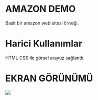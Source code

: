 <h1> AMAZON DEMO </h1>

Basit bir amazon web sitesi örneği.


<h1> Harici Kullanımlar </h1>

HTML CSS ile görsel arayüz sağlandı.

<h1> EKRAN GÖRÜNÜMÜ</h1>

![](ekran.gif)